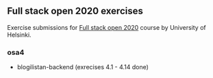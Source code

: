## Full stack open 2020 exercises

Exercise submissions for [Full stack open 2020](https://fullstackopen.com/en) course by University of Helsinki.

### osa4

* blogilistan-backend (exrecises 4.1 - 4.14 done)